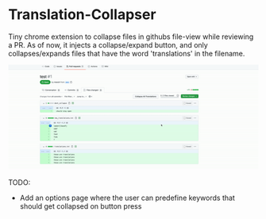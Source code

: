 # Translation-Collapser

Tiny chrome extension to collapse files in githubs file-view while reviewing a PR. As of now, it injects a collapse/expand button, and only collapses/expands files that have the word 'translations' in the filename.

![](demo.gif)


TODO:
- Add an options page where the user can predefine keywords that should get collapsed on button press

